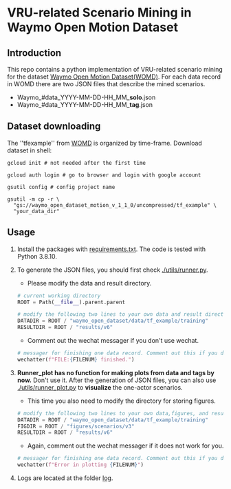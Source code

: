 # VRU-related Scenario Mining in Waymo Open Motion Dataset

## Introduction

This repo contains a python implementation of VRU-related scenario mining for the dataset [Waymo Open Motion Dataset(WOMD)](https://waymo.com/open/data/motion).
For each data record in WOMD there are two JSON files that describe the mined scenarios.

- Waymo_#data_YYYY-MM-DD-HH_MM_**solo**.json
- Waymo_#data_YYYY-MM-DD-HH_MM_**tag**.json

## Dataset downloading

The ''tfexample'' from [WOMD](https://waymo.com/open/data/motion) is organized by time-frame.
Download dataset in shell:

```shell
gcloud init # not needed after the first time
```

```shell
gcloud auth login # go to browser and login with google account
```

```shell
gsutil config # config project name
```

```shell
gsutil -m cp -r \
  "gs://waymo_open_dataset_motion_v_1_1_0/uncompressed/tf_example" \
  "your_data_dir"
```

## Usage

1. Install the packages with [requirements.txt](requirements.txt). The code is tested with Python 3.8.10.

2. To generate the JSON files, you should first check [./utils/runner.py](./utils/runner.py).
    - Please modify the data and result directory.

    ```python
    # current working directory
    ROOT = Path(__file__).parent.parent

    # modify the following two lines to your own data and result directory
    DATADIR = ROOT / "waymo_open_dataset/data/tf_example/training"
    RESULTDIR = ROOT / "results/v6"
    ```

    - Comment out the wechat messager if you don't use wechat.

    ```python
    # messager for finishing one data record. Comment out this if you don't use wechat
    wechatter(f"FILE:{FILENUM} finished.")
    ```

3. **Runner_plot has no function for making plots from data and tags by now.** Don't use it. After the generation of JSON files, you can also use [./utils/runner_plot.py](./utils/runner_plot.py) to **visualize** the one-actor scenarios.
    - This time you also need to modify the directory for storing figures.

    ```python
    # modify the following two lines to your own data,figures, and result directory
    DATADIR = ROOT / "waymo_open_dataset/data/tf_example/training"
    FIGDIR = ROOT / "figures/scenarios/v3"
    RESULTDIR = ROOT / "results/v6"
    ```

    - Again, comment out the wechat messager if it does not work for you.

    ```python
    # messager for finishing one data record. Comment out this if you don't use wechat
    wechatter(f"Error in plotting {FILENUM}")
    ```

4. Logs are located at the folder [log](./utils/logger/log/).
